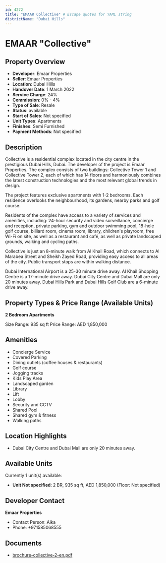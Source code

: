 ```yaml
---
id: 4272
title: "EMAAR Collective" # Escape quotes for YAML string
districtName: "Dubai Hills"
---
```


# EMAAR "Collective"

## Property Overview
- **Developer**: Emaar Properties
- **Seller**: Emaar Properties
- **Location**: Dubai Hills
- **Handover Date**: 1 March 2022
- **Service Charge**: 24%
- **Commission**: 0% - 4%
- **Type of Sale**: Resale
- **Status**: available
- **Start of Sales**: Not specified
- **Unit Types**: Apartments
- **Finishes**: Semi Furnished
- **Payment Methods**: Not specified

## Description
Collective is a residential complex located in the city centre in the prestigious Dubai Hills, Dubai. The developer of the project is Emaar Properties. The complex consists of two buildings: Collective Tower 1 and Collective Tower 2, each of which has 14 floors and harmoniously combines the latest construction technologies and the most relevant global trends in design. 

The project features exclusive apartments with 1-2 bedrooms. Each residence overlooks the neighbourhood, its gardens, nearby parks and golf course.

Residents of the complex have access to a variety of services and amenities, including: 24-hour security and video surveillance, concierge and reception, private parking, gym and outdoor swimming pool, 18-hole golf course, billiard room, cinema room, library, children's playroom, free Wi-Fi on site, as well as a restaurant and café, as well as private landscaped grounds, walking and cycling paths.

Collective is just an 8-minute walk from Al Khail Road, which connects to Al Marabea Street and Sheikh Zayed Road, providing easy access to all areas of the city. Public transport stops are within walking distance.

Dubai International Airport is a 25-30 minute drive away. Al Khail Shopping Centre is a 17-minute drive away. Dubai City Centre and Dubai Mall are only 20 minutes away. Dubai Hills Park and Dubai Hills Golf Club are a 6-minute drive away.

## Property Types & Price Range (Available Units)
**2 Bedroom Apartments**

Size Range: 935 sq ft
Price Range: AED 1,850,000

## Amenities
- Concierge Service
- Covered Parking
- Dining outlets  (coffee houses & restaurants)
- Golf course
- Jogging tracks
- Kids Play Area
- Landscaped garden
- Library
- Lift
- Lobby
- Security and CCTV
- Shared Pool
- Shared gym & fitness
- Walking paths

## Location Highlights
- Dubai City Centre and Dubai Mall are only 20 minutes away.

## Available Units
Currently 1 unit(s) available:
- **Unit Not specified**: 2 BR, 935 sq ft, AED 1,850,000 (Floor: Not specified)

## Developer Contact
**Emaar Properties**
- Contact Person: Aika
- Phone: +971585068555

## Documents
- [brochure-collective-2-en.pdf](https://cdn.geniemap.net/2025/02/01/RdiSBoNQnvIWPm4ANrv8duNhJ9XNoVMPmjk9cLXj.pdf)
